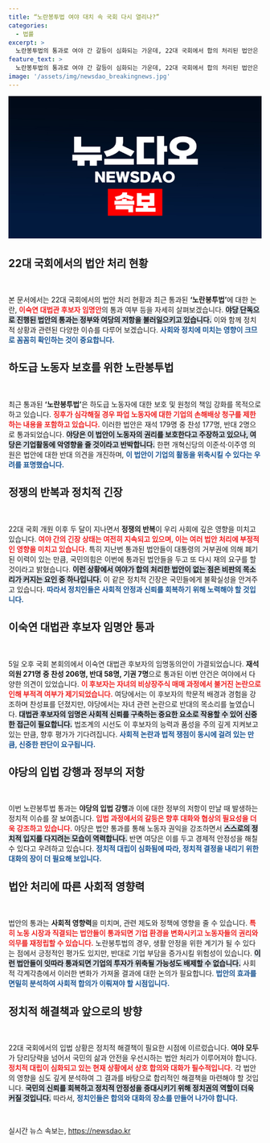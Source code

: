 ```yaml
---
title: “노란봉투법 여야 대치 속 국회 다시 열리나?”
categories:
  - 법률
excerpt: >
  노란봉투법의 통과로 여야 간 갈등이 심화되는 가운데, 22대 국회에서 합의 처리된 법안은 제로라는 비판이 커지고 있습니다. 이숙연 대법관 후보자는 찬성 206표로 가결되지만, 아빠 찬스 논란이 여전히 후유증으로 남아 있습니다.
feature_text: >
  노란봉투법의 통과로 여야 간 갈등이 심화되는 가운데, 22대 국회에서 합의 처리된 법안은 제로라는 비판이 커지고 있습니다. 이숙연 대법관 후보자는 찬성 206표로 가결되지만, 아빠 찬스 논란이 여전히 후유증으로 남아 있습니다.
image: '/assets/img/newsdao_breakingnews.jpg'
---
```


<p><img src="/assets/img/newsdao_breakingnews.jpg" alt="bookingtag 속보" /></p>

<h2 data-ke-size="size26">22대 국회에서의 법안 처리 현황</h2>

<p data-ke-size="size16">&nbsp;</p>

<p>본 문서에서는 22대 국회에서의 법안 처리 현황과 최근 통과된 <b>‘노란봉투법’</b>에 대한 논란, <b><span style="color: #ee2323;">이숙연 대법관 후보자 임명안</span></b>의 통과 여부 등을 자세히 살펴보겠습니다. <b><span style="background-color: #21538527;">야당 단독으로 진행된 법안의 통과는 정부와 여당의 저항을 불러일으키고 있습니다.</span></b> 이와 함께 정치적 상황과 관련된 다양한 이슈를 다루어 보겠습니다. <b><span style="color: #1a5490;">사회와 정치에 미치는 영향이 크므로 꼼꼼히 확인하는 것이 중요합니다.</span></b></p>

<h2 data-ke-size="size26">하도급 노동자 보호를 위한 노란봉투법</h2>

<p data-ke-size="size16">&nbsp;</p>

<p>최근 통과된 <b>‘노란봉투법’</b>은 하도급 노동자에 대한 보호 및 원청의 책임 강화를 목적으로 하고 있습니다. <b><span style="color: #ee2323;">징후가 심각해질 경우 파업 노동자에 대한 기업의 손해배상 청구를 제한하는 내용을 포함하고 있습니다.</span></b> 이러한 법안은 재석 179명 중 찬성 177명, 반대 2명으로 통과되었습니다. <b><span style="background-color: #21538527;">야당은 이 법안이 노동자의 권리를 보호한다고 주장하고 있으나, 여당은 기업활동에 악영향을 줄 것이라고 반박합니다.</span></b> 한편 개혁신당의 이준석·이주영 의원은 법안에 대한 반대 의견을 개진하며, <b><span style="color: #1a5490;">이 법안이 기업의 활동을 위축시킬 수 있다는 우려를 표명했습니다.</span></b></p>

<h2 data-ke-size="size26">정쟁의 반복과 정치적 긴장</h2>

<p data-ke-size="size16">&nbsp;</p>

<p>22대 국회 개원 이후 두 달이 지나면서 <b>정쟁의 반복</b>이 우리 사회에 깊은 영향을 미치고 있습니다. <b><span style="color: #ee2323;">여야 간의 긴장 상태는 여전히 지속되고 있으며, 이는 여러 법안 처리에 부정적인 영향을 미치고 있습니다.</span></b> 특히 지난번 통과된 법안들이 대통령의 거부권에 의해 폐기된 이력이 있는 만큼, 국민의힘은 이번에 통과된 법안들을 두고 또 다시 재의 요구를 할 것이라고 밝혔습니다. <b><span style="background-color: #21538527;">이런 상황에서 여야가 합의 처리한 법안이 없는 점은 비판의 목소리가 커지는 요인 중 하나입니다.</span></b> 이 같은 정치적 긴장은 국민들에게 불확실성을 안겨주고 있습니다. <b><span style="color: #1a5490;">따라서 정치인들은 사회적 안정과 신뢰를 회복하기 위해 노력해야 할 것입니다.</span></b></p>

<h2 data-ke-size="size26">이숙연 대법관 후보자 임명안 통과</h2>

<p data-ke-size="size16">&nbsp;</p>

<p>5일 오후 국회 본회의에서 이숙연 대법관 후보자의 임명동의안이 가결되었습니다. <b>재석 의원 271명 중 찬성 206명, 반대 58명, 기권 7명</b>으로 통과된 이번 안건은 여야에서 다양한 의견이 있었습니다. <b><span style="color: #ee2323;">이 후보자는 자녀의 비상장주식 매매 과정에서 불거진 논란으로 인해 부적격 여부가 제기되었습니다.</span></b> 여당에서는 이 후보자의 학문적 배경과 경험을 강조하며 찬성표를 던졌지만, 야당에서는 자녀 관련 논란으로 반대의 목소리를 높였습니다. <b><span style="background-color: #21538527;">대법관 후보자의 임명은 사회적 신뢰를 구축하는 중요한 요소로 작용할 수 있어 신중한 접근이 필요합니다.</span></b> 법조계의 시선도 이 후보자의 능력과 품성을 주의 깊게 지켜보고 있는 만큼, 향후 평가가 기다려집니다. <b><span style="color: #1a5490;">사회적 논란과 법적 쟁점이 동시에 걸려 있는 만큼, 신중한 판단이 요구됩니다.</span></b></p>

<h2 data-ke-size="size26">야당의 입법 강행과 정부의 저항</h2>

<p data-ke-size="size16">&nbsp;</p>

<p>이번 노란봉투법 통과는 <b>야당의 입법 강행</b>과 이에 대한 정부의 저항이 만날 때 발생하는 정치적 이슈를 잘 보여줍니다. <b><span style="color: #ee2323;">입법 과정에서의 갈등은 향후 대화와 협상의 필요성을 더욱 강조하고 있습니다.</span></b> 야당은 법안 통과를 통해 노동자 권익을 강조하면서 <b><span style="background-color: #21538527;">스스로의 정치적 입지를 다지려는 모습이 역력합니다.</span></b> 반면 여당은 이를 두고 경제적 안정성을 해칠 수 있다고 우려하고 있습니다. <b><span style="color: #1a5490;">정치적 대립이 심화됨에 따라, 정치적 결정을 내리기 위한 대화의 장이 더 필요해 보입니다.</span></b></p>

<h2 data-ke-size="size26">법안 처리에 따른 사회적 영향력</h2>

<p data-ke-size="size16">&nbsp;</p>

<p>법안의 통과는 <b>사회적 영향력</b>을 미치며, 관련 제도와 정책에 영향을 줄 수 있습니다. <b><span style="color: #ee2323;">특히 노동 시장과 직결되는 법안들이 통과되면 기업 환경을 변화시키고 노동자들의 권리와 의무를 재정립할 수 있습니다.</span></b> 노란봉투법의 경우, 생활 안정을 위한 계기가 될 수 있다는 점에서 긍정적인 평가도 있지만, 반대로 기업 부담을 증가시킬 위험성이 있습니다. <b><span style="background-color: #21538527;">이런 법안들이 잇따라 통과되면 기업의 투자가 위축될 가능성도 배제할 수 없습니다.</span></b> 사회적 각계각층에서 이러한 변화가 가져올 결과에 대한 논의가 필요합니다. <b><span style="color: #1a5490;">법안의 효과를 면밀히 분석하여 사회적 합의가 이뤄져야 할 시점입니다.</span></b></p>

<h2 data-ke-size="size26">정치적 해결책과 앞으로의 방향</h2>

<p data-ke-size="size16">&nbsp;</p>

<p>22대 국회에서의 입법 상황은 정치적 해결책이 필요한 시점에 이르렀습니다. <b>여야 모두</b>가 당리당략을 넘어서 국민의 삶과 안전을 우선시하는 법안 처리가 이루어져야 합니다. <b><span style="color: #ee2323;">정치적 대립이 심화되고 있는 현재 상황에서 상호 합의와 대화가 필수적입니다.</span></b> 각 법안의 영향을 심도 깊게 분석하여 그 결과를 바탕으로 합리적인 해결책을 마련해야 할 것입니다. <b><span style="background-color: #21538527;">국민의 신뢰를 회복하고 정치적 안정성을 증대시키기 위해 정치권의 역할이 더욱 커질 것입니다.</span></b> 따라서, <b><span style="color: #1a5490;">정치인들은 합의와 대화의 장소를 만들어 나가야 합니다.</span></b></p>

<p data-ke-size="size16">&nbsp;</p>
실시간 뉴스 속보는, <a href="https://newsdao.kr" rel="dofollow">https://newsdao.kr</a>


